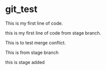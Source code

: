 # git_test
This is my first line of code.

this is my first line of code from stage branch.

This is to test merge conflict.


This is from stage branch



this is stage added